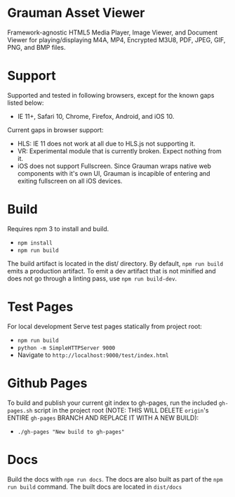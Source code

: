 # Grauman Asset Viewer

Framework-agnostic HTML5 Media Player, Image Viewer, and Document Viewer for playing/displaying M4A, MP4, Encrypted M3U8, PDF, JPEG, GIF, PNG, and BMP files.

# Support

Supported and tested in following browsers, except for the known gaps listed below:
- IE 11+, Safari 10, Chrome, Firefox, Android, and iOS 10.

Current gaps in browser support:
- HLS: IE 11 does not work at all due to HLS.js not supporting it.
- VR: Experimental module that is currently broken. Expect nothing from it.
- iOS does not support Fullscreen. Since Grauman wraps native web components with it's own UI, Grauman is incapible of entering and exiting fullscreen on all iOS devices.

# Build

Requires npm 3 to install and build.

- `npm install`
- `npm run build`

The build artifact is located in the dist/ directory. By default, `npm run build` emits a production artifact. To emit a dev artifact that is not minified and does not go through a linting pass, use `npm run build-dev`.

# Test Pages

For local development
Serve test pages statically from project root:
- `npm run build`
- `python -m SimpleHTTPServer 9000`
- Navigate to `http://localhost:9000/test/index.html`

# Github Pages
To build and publish your current git index to gh-pages, run the included `gh-pages.sh` script in the project root (NOTE: THIS WILL DELETE `origin`'s ENTIRE `gh-pages` BRANCH AND REPLACE IT WITH A NEW BUILD):
- `./gh-pages "New build to gh-pages"`

# Docs

Build the docs with `npm run docs`. The docs are also built as part of the `npm run build` command.
The built docs are located in `dist/docs`
